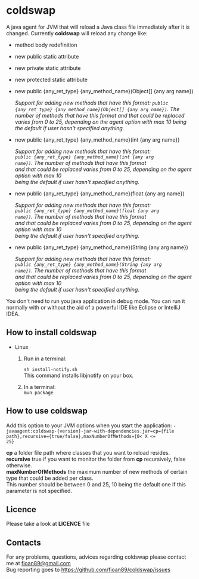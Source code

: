 coldswap
========

A java agent for JVM that will reload a Java class file immediately after it is changed.
Currently **coldswap** will reload any change like:

* method body redefinition
* new public static attribute
* new private static attribute
* new protected static attribute
* new public {any_ret_type} {any_method_name}(Object[] {any arg name})

    <i>Support for adding new methods that have this format: 
    <code>public {any_ret_type} {any_method_name}(Object[] {any arg name})</code>. The number of methods that have this format 
    and that could be replaced varies from 0 to 25, depending on the agent option with max 10 
    being the default if user hasn't specified anything.</i>
* new public {any_ret_type} {any_method_name}(int {any arg name})

    <i>Support for adding new methods that have this format:   
    <code>public {any_ret_type} {any_method_name}(int {any arg name})</code>. The number of methods that have this format   
    and that could be replaced varies from 0 to 25, depending on the agent option with max 10   
    being the default if user hasn't specified anything.</i>  
* new public {any_ret_type} {any_method_name}(float {any arg name})  

    <i>Support for adding new methods that have this format:     
    <code>public {any_ret_type} {any_method_name}(float {any arg name})</code>. The number of methods that have this format     
    and that could be replaced varies from 0 to 25, depending on the agent option with max 10     
    being the default if user hasn't specified anything.</i>  
* new public {any_ret_type} {any_method_name}(String {any arg name})  

    <i>Support for adding new methods that have this format:     
    <code>public {any_ret_type} {any_method_name}(String {any arg name})</code>. The number of methods that have this format     
    and that could be replaced varies from 0 to 25, depending on the agent option with max 10     
    being the default if user hasn't specified anything.</i>           


You don't need to run you java application in debug mode. You can run it normally with or without the
aid of a powerful IDE like Eclipse or IntelliJ IDEA.

How to install **coldswap**
----------------

* Linux
  1. Run in a terminal:

     <code>sh install-notify.sh</code>  
     This command installs libjnotify on your box.
  2. In a terminal:  
     <code>mvn package</code>


How to use **coldswap**
-----------------------

Add this option to your JVM options when you start the application:
        <code>-javaagent:coldswap-{version}-jar-with-dependencies.jar=cp={file path},recursive={true/false},maxNumberOfMethods={0< X <= 25}</code>
        
      
  <b>cp</b>                     a folder file path where classes that you want to reload resides.  
  <b>recursive</b>              true if you want to monitor the folder from <b>cp</b> recursively, false otherwise.  
  <b>maxNumberOfMethods</b>     the maximum number of new methods of certain type that could be added per class.  
  This number should be between 0 and 25, 10 being the default one if this parameter is not specified.  


Licence
-------
Please take a look at **LICENCE** file

Contacts
--------

For any problems, questions, advices regarding coldswap please contact me at fioan89@gmail.com  
Bug reporting goes to https://github.com/fioan89/coldswap/issues


